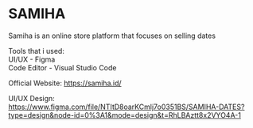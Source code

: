 # SAMIHA
Samiha is an online store platform that focuses on selling dates

Tools that i used:<br />
UI/UX - Figma<br />
Code Editor - Visual Studio Code<br />

Official Website: https://samiha.id/

UI/UX Design: https://www.figma.com/file/NTItD8oarKCmlj7o0351BS/SAMIHA-DATES?type=design&node-id=0%3A1&mode=design&t=RhLBAztt8x2VYO4A-1

